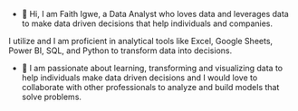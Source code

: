 - 👋 Hi, I am Faith Igwe, a Data Analyst who loves data and leverages data to make data driven decisions that help individuals and companies.

I utilize and I am proficient in analytical tools like Excel, Google Sheets,  Power BI, SQL, and Python to transform data into decisions.
- 💞️ I am passionate about learning, transforming and visualizing data to help individuals make data driven decisions and I would love to collaborate with other professionals to analyze and build models that solve problems.

<!---
FaithOIgwe/FaithOIgwe is a ✨ special ✨ repository because its `README.md` (this file) appears on your GitHub profile.
You can click the Preview link to take a look at your changes.
--->
